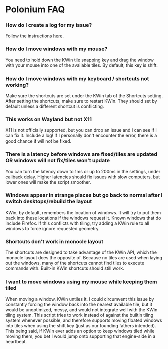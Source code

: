 # Polonium FAQ

### How do I create a log for my issue?

Follow the instructions [here](usage.md#getting-a-log).

### How do I move windows with my mouse?

You need to hold down the KWin tile snapping key and drag the window with your mouse into one of the available tiles. By default, this key is shift.

### How do I move windows with my keyboard / shortcuts not working?

Make sure the shortcuts are set under the KWin tab of the Shortcuts setting. After setting the shortcuts, make sure to restart KWin. They should set by default unless a different shortcut is conflicting.

### This works on Wayland but not X11

X11 is not officially supported, but you can drop an issue and I can see if I can fix it. Include a log! If I personally don't encounter the error, there is a good chance it will not be fixed.

### There is a latency before windows are fixed/tiles are updated OR windows will not fix/tiles won't update

You can turn the latency down to 1ms or up to 200ms in the settings, under callback delay. Higher latencies should fix issues with slow computers, but lower ones will make the script smoother.

### Windows appear in strange places but go back to normal after I switch desktops/rebuild the layout

KWin, by default, remembers the location of windows. It will try to put them back into these locations if the windows request it. Known windows that do include Firefox. If this conflicts with tiling, try adding a KWin rule to all windows to force ignore requested geometry.

### Shortcuts don't work in monocle layout

The shortcuts are designed to take advantage of the KWin API, which the monocle layout does the opposite of. Because no tiles are used when laying out the windows, many of the shortcuts cannot find tiles to execute commands with. Built-in KWin shortcuts should still work.

### I want to move windows using my mouse while keeping them tiled

When moving a window, KWin untiles it. I could circumvent this issue by constantly forcing the window back into the nearest available tile, but it would be unoptimized, messy, and would not integrate well with the KWin tiling system. This script tries to work instead of against the builtin tiling system whenever possible, and therefore supports moving floated windows into tiles when using the shift key (just as our founding fathers intended). This being said, if KWin ever adds an option to keep windows tiled while moving them, you bet I would jump onto supporting that engine-side in a heartbeat.
